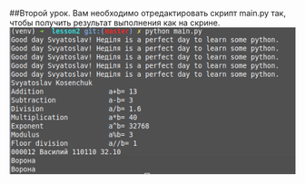 ##Второй урок. 
Вам необходимо отредактировать скрипт main.py так, 
чтобы получить результат выполнения как на скрине.
![образец основного и доп задания](result.png?raw=true "образец")
